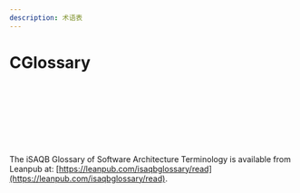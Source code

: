 ```yaml
---
description: 术语表
---
```


# CGlossary

<figure><img src=".gitbook/assets/image (11) (1).png" alt=""><figcaption></figcaption></figure>

<figure><img src=".gitbook/assets/image (12) (1).png" alt=""><figcaption></figcaption></figure>

<figure><img src=".gitbook/assets/image (13) (1).png" alt=""><figcaption></figcaption></figure>

<figure><img src=".gitbook/assets/image (14) (1).png" alt=""><figcaption></figcaption></figure>

<figure><img src=".gitbook/assets/image (15) (1).png" alt=""><figcaption></figcaption></figure>

<figure><img src=".gitbook/assets/image (16) (1).png" alt=""><figcaption></figcaption></figure>

<figure><img src=".gitbook/assets/image (17) (1).png" alt=""><figcaption></figcaption></figure>

<figure><img src=".gitbook/assets/image (18) (1).png" alt=""><figcaption></figcaption></figure>

<figure><img src=".gitbook/assets/image (19) (1).png" alt=""><figcaption></figcaption></figure>

The iSAQB Glossary of Software Architecture Terminology is available from Leanpub at: [https://leanpub.com/isaqbglossary/read](https://leanpub.com/isaqbglossary/read).

